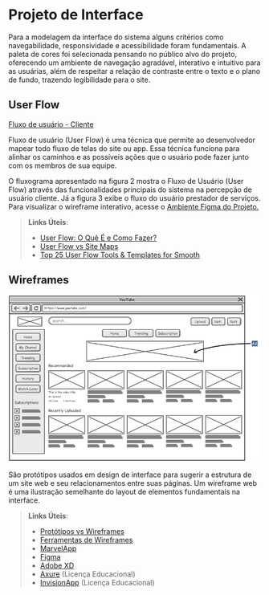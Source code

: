 
# Projeto de Interface

Para a modelagem da interface do sistema alguns critérios como navegabilidade, responsividade e acessibilidade foram fundamentais. A paleta de cores foi selecionada pensando no público alvo do projeto, oferecendo um ambiente de navegação agradável, interativo e intuitivo para as usuárias, além de respeitar a relação de contraste entre o texto e o plano de fundo, trazendo legibilidade para o site.

## User Flow

[Fluxo de usuário - Cliente](https://github.com/ICEI-PUC-Minas-PMV-ADS/pmv-ads-2023-1-e1-proj-web-t2-grupo-1-assistencia-residencial/blob/main/Fluxo%20de%20usu%C3%A1rio%20-%20Cliente.PNG)

Fluxo de usuário (User Flow) é uma técnica que permite ao desenvolvedor mapear todo fluxo de telas do site ou app. Essa técnica funciona para alinhar os caminhos e as possíveis ações que o usuário pode fazer junto com os membros de sua equipe.

O fluxograma apresentado na figura 2 mostra o Fluxo de Usuário (User Flow) através das funcionalidades principais do sistema na percepção de usuário cliente. Já a figura 3 exibe o fluxo do usuário prestador de serviços. Para visualizar o wireframe interativo, acesse o [Ambiente Figma do Projeto.](https://www.figma.com/proto/80rKS8BCQbxiEVAOnJQxZ8/Elas-por-Elas?node-id=82-842&scaling=min-zoom&page-id=0%3A1&starting-point-node-id=82%3A842)

> **Links Úteis**:
> - [User Flow: O Quê É e Como Fazer?](https://medium.com/7bits/fluxo-de-usu%C3%A1rio-user-flow-o-que-%C3%A9-como-fazer-79d965872534)
> - [User Flow vs Site Maps](http://designr.com.br/sitemap-e-user-flow-quais-as-diferencas-e-quando-usar-cada-um/)
> - [Top 25 User Flow Tools & Templates for Smooth](https://www.mockplus.com/blog/post/user-flow-tools)


## Wireframes

![Exemplo de Wireframe](img/wireframe-example.png)

São protótipos usados em design de interface para sugerir a estrutura de um site web e seu relacionamentos entre suas páginas. Um wireframe web é uma ilustração semelhante do layout de elementos fundamentais na interface.
 
> **Links Úteis**:
> - [Protótipos vs Wireframes](https://www.nngroup.com/videos/prototypes-vs-wireframes-ux-projects/)
> - [Ferramentas de Wireframes](https://rockcontent.com/blog/wireframes/)
> - [MarvelApp](https://marvelapp.com/developers/documentation/tutorials/)
> - [Figma](https://www.figma.com/)
> - [Adobe XD](https://www.adobe.com/br/products/xd.html#scroll)
> - [Axure](https://www.axure.com/edu) (Licença Educacional)
> - [InvisionApp](https://www.invisionapp.com/) (Licença Educacional)
